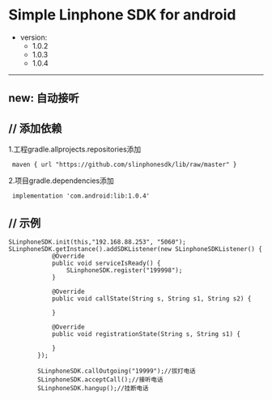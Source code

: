 Simple Linphone SDK for android
===============================
* version:<br>
	* 1.0.2<br>
	* 1.0.3<br>
	* 1.0.4<br>
---------------------
new: 自动接听
---------------------
// 添加依赖<br>
----------------
1.工程gradle.allprojects.repositories添加<br>
```
 maven { url "https://github.com/slinphonesdk/lib/raw/master" }
```
2.项目gradle.dependencies添加<br>
```   
 implementation 'com.android:lib:1.0.4'
```
// 示例<br>
----------
```
SLinphoneSDK.init(this,"192.168.88.253", "5060");
SLinphoneSDK.getInstance().addSDKListener(new SLinphoneSDKListener() {
            @Override
            public void serviceIsReady() {
                SLinphoneSDK.register("199998");
            }

            @Override
            public void callState(String s, String s1, String s2) {

            }

            @Override
            public void registrationState(String s, String s1) {

            }
        });
        
        SLinphoneSDK.callOutgoing("19999");//拔打电话
        SLinphoneSDK.acceptCall();//接听电话
        SLinphoneSDK.hangup();//挂断电话
```

